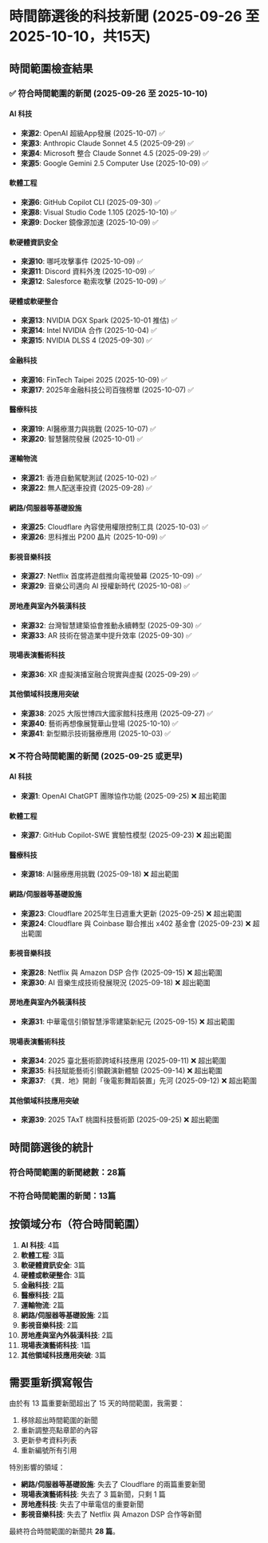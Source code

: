 # 時間篩選後的科技新聞 (2025-09-26 至 2025-10-10，共15天)

## 時間範圍檢查結果

### ✅ 符合時間範圍的新聞 (2025-09-26 至 2025-10-10)

#### AI 科技
- **來源2**: OpenAI 超級App發展 (2025-10-07) ✅
- **來源3**: Anthropic Claude Sonnet 4.5 (2025-09-29) ✅
- **來源4**: Microsoft 整合 Claude Sonnet 4.5 (2025-09-29) ✅
- **來源5**: Google Gemini 2.5 Computer Use (2025-10-09) ✅

#### 軟體工程
- **來源6**: GitHub Copilot CLI (2025-09-30) ✅
- **來源8**: Visual Studio Code 1.105 (2025-10-10) ✅
- **來源9**: Docker 鏡像源加速 (2025-10-09) ✅

#### 軟硬體資訊安全
- **來源10**: 哪吒攻擊事件 (2025-10-09) ✅
- **來源11**: Discord 資料外洩 (2025-10-09) ✅
- **來源12**: Salesforce 勒索攻擊 (2025-10-09) ✅

#### 硬體或軟硬整合
- **來源13**: NVIDIA DGX Spark (2025-10-01 推估) ✅
- **來源14**: Intel NVIDIA 合作 (2025-10-04) ✅
- **來源15**: NVIDIA DLSS 4 (2025-09-30) ✅

#### 金融科技
- **來源16**: FinTech Taipei 2025 (2025-10-09) ✅
- **來源17**: 2025年金融科技公司百強榜單 (2025-10-07) ✅

#### 醫療科技
- **來源19**: AI醫療潛力與挑戰 (2025-10-07) ✅
- **來源20**: 智慧醫院發展 (2025-10-01) ✅

#### 運輸物流
- **來源21**: 香港自動駕駛測試 (2025-10-02) ✅
- **來源22**: 無人配送車投資 (2025-09-28) ✅

#### 網路/伺服器等基礎設施
- **來源25**: Cloudflare 內容使用權限控制工具 (2025-10-03) ✅
- **來源26**: 思科推出 P200 晶片 (2025-10-09) ✅

#### 影視音樂科技
- **來源27**: Netflix 首度將遊戲推向電視螢幕 (2025-10-09) ✅
- **來源29**: 音樂公司邁向 AI 授權新時代 (2025-10-08) ✅

#### 房地產與室內外裝潢科技
- **來源32**: 台灣智慧建築協會推動永續轉型 (2025-09-30) ✅
- **來源33**: AR 技術在營造業中提升效率 (2025-09-30) ✅

#### 現場表演藝術科技
- **來源36**: XR 虛擬演播室融合現實與虛擬 (2025-09-29) ✅

#### 其他領域科技應用突破
- **來源38**: 2025 大阪世博四大國家館科技應用 (2025-09-27) ✅
- **來源40**: 藝術再想像展覽華山登場 (2025-10-10) ✅
- **來源41**: 新型顯示技術醫療應用 (2025-10-03) ✅

### ❌ 不符合時間範圍的新聞 (2025-09-25 或更早)

#### AI 科技
- **來源1**: OpenAI ChatGPT 團隊協作功能 (2025-09-25) ❌ 超出範圍

#### 軟體工程
- **來源7**: GitHub Copilot-SWE 實驗性模型 (2025-09-23) ❌ 超出範圍

#### 醫療科技
- **來源18**: AI醫療應用挑戰 (2025-09-18) ❌ 超出範圍

#### 網路/伺服器等基礎設施
- **來源23**: Cloudflare 2025年生日週重大更新 (2025-09-25) ❌ 超出範圍
- **來源24**: Cloudflare 與 Coinbase 聯合推出 x402 基金會 (2025-09-23) ❌ 超出範圍

#### 影視音樂科技
- **來源28**: Netflix 與 Amazon DSP 合作 (2025-09-15) ❌ 超出範圍
- **來源30**: AI 音樂生成技術發展現況 (2025-09-18) ❌ 超出範圍

#### 房地產與室內外裝潢科技
- **來源31**: 中華電信引領智慧淨零建築新紀元 (2025-09-15) ❌ 超出範圍

#### 現場表演藝術科技
- **來源34**: 2025 臺北藝術節跨域科技應用 (2025-09-11) ❌ 超出範圍
- **來源35**: 科技賦能藝術引領觀演新體驗 (2025-09-14) ❌ 超出範圍
- **來源37**: 《異．地》開創「後電影舞蹈裝置」先河 (2025-09-12) ❌ 超出範圍

#### 其他領域科技應用突破
- **來源39**: 2025 TAxT 桃園科技藝術節 (2025-09-25) ❌ 超出範圍

## 時間篩選後的統計

### 符合時間範圍的新聞總數：28篇
### 不符合時間範圍的新聞：13篇

## 按領域分布（符合時間範圍）

1. **AI 科技**: 4篇
2. **軟體工程**: 3篇
3. **軟硬體資訊安全**: 3篇
4. **硬體或軟硬整合**: 3篇
5. **金融科技**: 2篇
6. **醫療科技**: 2篇
7. **運輸物流**: 2篇
8. **網路/伺服器等基礎設施**: 2篇
9. **影視音樂科技**: 2篇
10. **房地產與室內外裝潢科技**: 2篇
11. **現場表演藝術科技**: 1篇
12. **其他領域科技應用突破**: 3篇

## 需要重新撰寫報告

由於有 13 篇重要新聞超出了 15 天的時間範圍，我需要：

1. 移除超出時間範圍的新聞
2. 重新調整亮點章節的內容
3. 更新參考資料列表
4. 重新編號所有引用

特別影響的領域：
- **網路/伺服器等基礎設施**: 失去了 Cloudflare 的兩篇重要新聞
- **現場表演藝術科技**: 失去了 3 篇新聞，只剩 1 篇
- **房地產科技**: 失去了中華電信的重要新聞
- **影視音樂科技**: 失去了 Netflix 與 Amazon DSP 合作等新聞

最終符合時間範圍的新聞共 **28 篇**。
